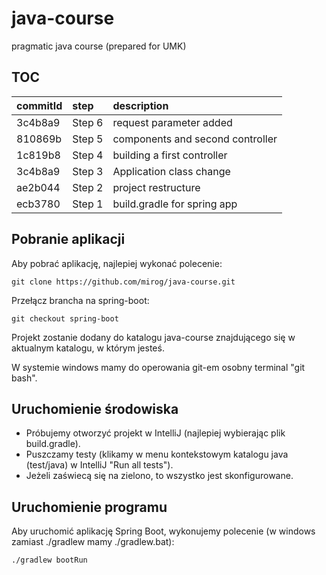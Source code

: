 java-course
===========

pragmatic java course (prepared for UMK)


TOC
---

| commitId| step    | description                      |
|:--------|:--------|:---------------------------------|
| 3c4b8a9 | Step 6  | request parameter added          |
| 810869b | Step 5  | components and second controller |
| 1c819b8 | Step 4  | building a first controller      |
| 3c4b8a9 | Step 3  | Application class change         |
| ae2b044 | Step 2  | project restructure              |
| ecb3780 | Step 1  | build.gradle for spring app      |


Pobranie aplikacji
------------------

Aby pobrać aplikację, najlepiej wykonać polecenie:

```
git clone https://github.com/mirog/java-course.git
```

Przełącz brancha na spring-boot:

```
git checkout spring-boot
```

Projekt zostanie dodany do katalogu java-course znajdującego się w aktualnym katalogu, w którym jesteś.

W systemie windows mamy do operowania git-em osobny terminal "git bash".


Uruchomienie środowiska
-----------------------

- Próbujemy otworzyć projekt w IntelliJ (najlepiej wybierając plik build.gradle).
- Puszczamy testy (klikamy w menu kontekstowym katalogu java (test/java) w IntelliJ "Run all tests").
- Jeżeli zaświecą się na zielono, to wszystko jest skonfigurowane.


Uruchomienie programu
---------------------

Aby uruchomić aplikację Spring Boot, wykonujemy polecenie (w windows zamiast ./gradlew mamy ./gradlew.bat):

```
./gradlew bootRun
```